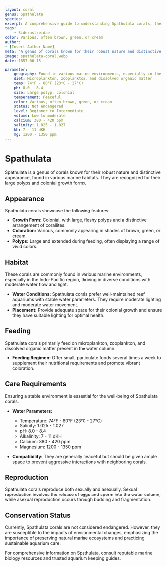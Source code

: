 ```yaml
---
layout: coral
genus: Spathulata
species: 
excerpt: A comprehensive guide to understanding Spathulata corals, their habitat, care requirements, and conservation status.
tags:
    - Siderastreidae
color: Various, often brown, green, or cream
author:
- [Insert Author Name]
meta: "A genus of corals known for their robust nature and distinctive appearance, found in various marine habitats."
image: spathulata-coral.webp
date: 1857-06-15

parameter:
    geography: Found in various marine environments, especially in the Indo-Pacific region
    diet: Microplankton, zooplankton, and dissolved organic matter
    temp: 74°F - 80°F (23°C - 27°C)
    pH: 8.0 - 8.4
    size: Large polyp, colonial
    temperament: Peaceful
    color: Various, often brown, green, or cream
    status: Not endangered
    level: Beginner to Intermediate
    volume: Low to moderate
    calcium: 380 - 420 ppm
    salinity: 1.025 - 1.027
    kh: 7 - 11 dKH
    mg: 1200 - 1350 ppm
---
```


# Spathulata

Spathulata is a genus of corals known for their robust nature and distinctive appearance, found in various marine habitats. They are recognized for their large polyps and colonial growth forms.

## Appearance

Spathulata corals showcase the following features:

- **Growth Form:** Colonial, with large, fleshy polyps and a distinctive arrangement of corallites.
- **Coloration:** Various, commonly appearing in shades of brown, green, or cream.
- **Polyps:** Large and extended during feeding, often displaying a range of vivid colors.

## Habitat

These corals are commonly found in various marine environments, especially in the Indo-Pacific region, thriving in diverse conditions with moderate water flow and light.

- **Water Conditions:** Spathulata corals prefer well-maintained reef aquariums with stable water parameters. They require moderate lighting and moderate water movement.
- **Placement:** Provide adequate space for their colonial growth and ensure they have suitable lighting for optimal health.

## Feeding

Spathulata corals primarily feed on microplankton, zooplankton, and dissolved organic matter present in the water column.

- **Feeding Regimen:** Offer small, particulate foods several times a week to supplement their nutritional requirements and promote vibrant coloration.

## Care Requirements

Ensuring a stable environment is essential for the well-being of Spathulata corals.

- **Water Parameters:**
  - Temperature: 74°F - 80°F (23°C - 27°C)
  - Salinity: 1.025 - 1.027
  - pH: 8.0 - 8.4
  - Alkalinity: 7 - 11 dKH
  - Calcium: 380 - 420 ppm
  - Magnesium: 1200 - 1350 ppm

- **Compatibility:** They are generally peaceful but should be given ample space to prevent aggressive interactions with neighboring corals.

## Reproduction

Spathulata corals reproduce both sexually and asexually. Sexual reproduction involves the release of eggs and sperm into the water column, while asexual reproduction occurs through budding and fragmentation.

## Conservation Status

Currently, Spathulata corals are not considered endangered. However, they are susceptible to the impacts of environmental changes, emphasizing the importance of preserving natural marine ecosystems and practicing sustainable aquarium care.

For comprehensive information on Spathulata, consult reputable marine biology resources and trusted aquarium keeping guides.
